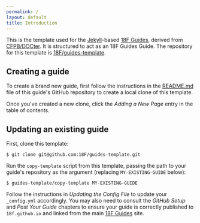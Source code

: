 ```yaml
---
permalink: /
layout: default
title: Introduction
---
```

This is the template used for the [Jekyll](http://jekyllrb.com/)-based [18F
Guides](http://18f.github.io/guides), derived from
[CFPB/DOCter](https://github.com/CFPB/DOCter). It is structured to act as an
18F Guides Guide. The repository for this template is
[18F/guides-template](https://github.com/18F/guides-template/).

## Creating a guide

To create a brand new guide, first follow the instructions in the
[README.md](https://github.com/18F/guides-template/blob/gh-pages/README.md)
file of this guide's GitHub repository to create a local clone of this
template.

Once you've created a new clone, click the _Adding a New Page_ entry in the
table of contents.

## Updating an existing guide

First, clone this template:

```
$ git clone git@github.com:18F/guides-template.git
```

Run the `copy-template` script from this template, passing the path to your
guide's repository as the argument (replacing `MY-EXISTING-GUIDE` below):

```
$ guides-template/copy-template MY-EXISTING-GUIDE
```

Follow the instructions in _Updating the Config File_ to update your
`_config.yml` accordingly. You may also need to consult the _GitHub Setup_ and
_Post Your Guide_ chapters to ensure your guide is correctly published to
`18f.github.io` and linked from the main [18F
Guides](http://18f.github.io/guides/) site.
